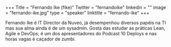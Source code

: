 +++
Title = "Fernando Ike (fike)"
Twitter = "fernandoike"
linkedin = "" 
image = "fernando-ike.jpg"
type = "speaker"
linktitle = "fernando-ike"
+++

Fernando Ike é IT Director da Nuveo, já desempenhou diversos papéis na TI mas sua alma ainda é de um sysadmin. Gosta das estudar as práticas Lean, Agile e DevOps; é um dos apresentadores do Podcast 10 Deploys e nas horas vagas é caçador de zumbi.
